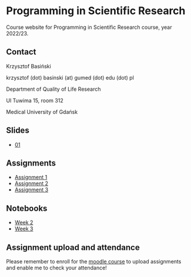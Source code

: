 # Programming in Scientific Research

Course website for Programming in Scientific Research course, year 2022/23.

## Contact

Krzysztof Basiński

krzysztof (dot) basinski (at) gumed (dot) edu (dot) pl

Department of Quality of Life Research

Ul Tuwima 15, room 312

Medical University of Gdańsk


## Slides

- [01](01.html)


## Assignments

- [Assignment 1](assignments/a01.md)
- [Assignment 2](assignments/a02.md)
- [Assignment 3](assignments/a03.md)

## Notebooks

- [Week 2](notebooks/week2.ipynb)
- [Week 3](notebooks/week3.ipynb)


## Assignment upload and attendance

Please remember to enroll for the [moodle course](https://szkolenia.gumed.edu.pl/course/view.php?id=5177) to upload assignments and enable me to check your attendance!